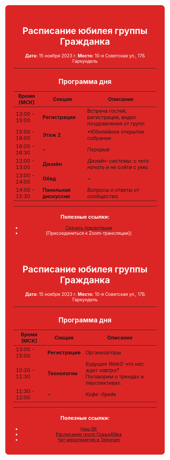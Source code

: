 <div style="background: #dc2626; padding: 25px; border-radius: 10px; color: white; text-align: center;">

# Расписание юбилея группы Гражданка

**Дата:** 15 ноября 2023 г.
**Место:** 10-я Советская ул., 17Б Гаркундель

---

## Программа дня

| Время (МСК) | Секция | Описание |
|-------------|--------|----------|
| 13:00 - 15:00 | **Регистрация** | Встреча гостей, регистрация, видео поздравления от групп |
| 15:00 - 16:00 | **Этаж 2** | *Юбилейное открытое собрание|
| 16:00 - 16:30 | ~ | *Перерыв* |
| 12:00 - 13:00 | **Дизайн** | *Дизайн-системы: с чего начать и не сойти с ума.* |
| 13:00 - 14:00 | **Обед** | ~ |
| 14:00 - 15:30 | **Панельная дискуссия** | *Вопросы и ответы от сообщества.* |

---

### Полезные ссылки:
- [Скачать презентации](./presentations.zip)
- [Присоединиться к Zoom-трансляции](<div style="background: #dc2626; padding: 25px; border-radius: 10px; color: white; text-align: center;">

# Расписание юбилея группы Гражданка

**Дата:** 15 ноября 2023 г.
**Место:** 10-я Советская ул., 17Б Гаркундель

---

## Программа дня

| Время (МСК) | Секция | Описание |
|-------------|--------|----------|
| 13:00 - 15:00 | **Регистрация** | Организаторы | Приветственное слово, обзор дня. |
| 10:30 - 11:30 | **Технологии** | *Будущее Web3: что нас ждет завтра?* <br> Поговорим о трендах и перспективах. |
| 11:30 - 12:00 | ~ | *Кофе-брейк* |

---

### Полезные ссылки:
- [Наш ВК](https://vk.com/grazhdankagroup)
- [Расписание групп ГраждANка](https://na-russia.org/sankt-peterburg/group/320)
- [Чат мероприятия в Telegram](https://t.me/event_chat)
